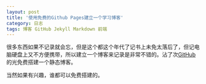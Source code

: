 ```yaml
---
layout: post
title: '使用免费的Github Pages建立一个学习博客'
category: 日志
tags: 博客 GitHub Jekyll Markdown 前端 
---
```


很多东西如果不记录就会忘，但是这个都这个年代了记书上未免太落后了，但记电脑硬盘上又不方便携带，所以建立一个博客来记录是非常不错的。沾了次[GitHub](http://www.github.com)的光免费搭建一个静态博客。

当然如果有兴趣，谁都可以免费搭建的。

